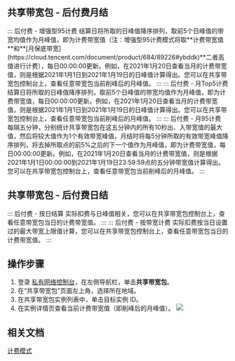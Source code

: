 ## 共享带宽包 - 后付费月结
<dx-accordion>
::: 后付费 - 增强型95计费
结算日将所取的日峰值降序排列，取前5个日峰值的带宽均值作为月峰值，即为计费带宽值（注：增强型95计费模式将取**计费带宽值**和**[月保底带宽](https://cloud.tencent.com/document/product/684/89226#ybddk)**二者高值进行计费），每日00:00:00更新。例如，在2021年1月20日查看当月的计费带宽值，则是根据2021年1月1日到2021年1月19日的日峰值计算得出。您可以在共享带宽包控制台上，查看任意带宽包当前削峰后的月峰值。
:::
::: 后付费 - 月Top5计费
结算日将所取的日峰值降序排列，取前5个日峰值的带宽均值作为月峰值，即为计费带宽值，每日00:00:00更新。例如，在2021年1月20日查看当月的计费带宽值，则是根据2021年1月1日到2021年1月19日的日峰值计算得出。您可以在共享带宽包控制台上，查看任意带宽包当前削峰后的月峰值。
:::
::: 后付费 - 月95计费
每隔五分钟，分别统计共享带宽包在这五分钟内的所有10秒出、入带宽值的最大值，然后将较大值作为1个有效带宽峰值，月结时将每5分钟所取的有效带宽峰值降序排列，将去掉所取点的前5%之后的下一个值作为月峰值，即为计费带宽值，每日00:00:00更新。例如，在2021年1月20日查看当月的计费带宽值，则是根据2021年1月1日00:00:00到2021年1月19日23:59:59点的五分钟带宽值计算得出。您可以在共享带宽包控制台上，查看任意带宽包当前削峰后的月峰值。
:::
</dx-accordion>

## 共享带宽包 - 后付费日结
<dx-accordion>
::: 后付费 - 按日结算
实际扣费与日峰值相关，您可以在共享带宽包控制台上，查看任意带宽包当日的计费带宽值。
:::
::: 后付费 - 按带宽计费
实际扣费按当日设置过的最大带宽上限值计算，您可以在共享带宽包控制台上，查看任意带宽包当日的计费带宽值。
:::
</dx-accordion>



## 操作步骤
1. 登录 [私有网络控制台](https://console.cloud.tencent.com/vpc/vpc?rid=1)，在左侧导航栏，单击**共享带宽包**。
2. 在“共享带宽包”页面左上角，选择所在地域。
2. 在共享带宽包实例列表中，单击目标实例 ID。
3. 在实例详情页查看当前计费带宽值（即削峰后的月峰值）。
 ![](https://main.qcloudimg.com/raw/3e0cd0fea46067aece65ed3e9f8a6cb6.png)
 
##  相关文档
[计费模式](https://cloud.tencent.com/document/product/684/51876)
